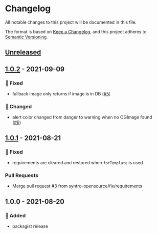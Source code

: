 # Changelog
All notable changes to this project will be documented in this file.

The format is based on [Keep a Changelog](https://keepachangelog.com/en/1.0.0/),
and this project adheres to [Semantic Versioning](https://semver.org/spec/v2.0.0.html).

<a name="unreleased"></a>
## [Unreleased]


<a name="1.0.2"></a>
## [1.0.2] - 2021-09-09
### 🐞 Fixed
- fallback image only returns if image is in DB ([#5](https://github.com/syntro-opensource/silvershare/issues/5))

### 🔧 Changed
- alert color changed from danger to warning when no OGImage found ([#6](https://github.com/syntro-opensource/silvershare/issues/6))


<a name="1.0.1"></a>
## [1.0.1] - 2021-08-21
### 🐞 Fixed
- requirements are cleared and restored when `forTemplate` is used

### Pull Requests
- Merge pull request [#3](https://github.com/syntro-opensource/silvershare/issues/3) from syntro-opensource/fix/requirements


<a name="1.0.0"></a>
## 1.0.0 - 2021-08-20
### 🍰 Added
- packagist release


[Unreleased]: https://github.com/syntro-opensource/silvershare/compare/1.0.2...HEAD
[1.0.2]: https://github.com/syntro-opensource/silvershare/compare/1.0.1...1.0.2
[1.0.1]: https://github.com/syntro-opensource/silvershare/compare/1.0.0...1.0.1
